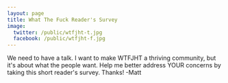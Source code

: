 ```yaml
---
layout: page
title: What The Fuck Reader's Survey
image:
  twitter: /public/wtfjht-t.jpg
  facebook: /public/wtfjht-f.jpg
---
```


We need to have a talk. I want to make WTFJHT a thriving community, but it's about what the people want. Help me better address YOUR concerns by taking this short reader's survey. Thanks! -Matt

<div id="ask-form"></div><script src="https://wtfjht.coralproject.net/widgets/58b9edc04a60280001fc0eb8.js"></script>
